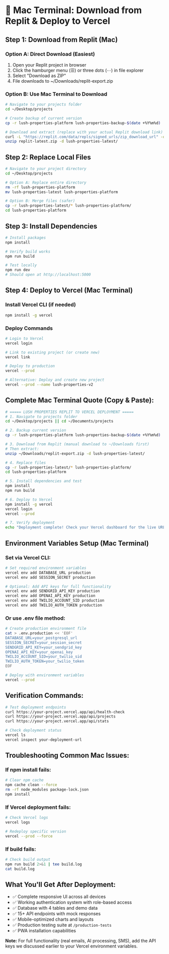 # 🍎 Mac Terminal: Download from Replit & Deploy to Vercel

## Step 1: Download from Replit (Mac)

### Option A: Direct Download (Easiest)
1. Open your Replit project in browser
2. Click the hamburger menu (☰) or three dots (⋯) in file explorer
3. Select "Download as ZIP" 
4. File downloads to ~/Downloads/replit-export.zip

### Option B: Use Mac Terminal to Download
```bash
# Navigate to your projects folder
cd ~/Desktop/projects

# Create backup of current version
cp -r lush-properties-platform lush-properties-backup-$(date +%Y%m%d)

# Download and extract (replace with your actual Replit download link)
curl -L "https://replit.com/data/repls/signed_urls/zip_download_url" -o replit-latest.zip
unzip replit-latest.zip -d lush-properties-latest/
```

## Step 2: Replace Local Files
```bash
# Navigate to your project directory
cd ~/Desktop/projects

# Option A: Replace entire directory
rm -rf lush-properties-platform
mv lush-properties-latest lush-properties-platform

# Option B: Merge files (safer)
cp -r lush-properties-latest/* lush-properties-platform/
cd lush-properties-platform
```

## Step 3: Install Dependencies
```bash
# Install packages
npm install

# Verify build works
npm run build

# Test locally
npm run dev
# Should open at http://localhost:5000
```

## Step 4: Deploy to Vercel (Mac Terminal)

### Install Vercel CLI (if needed)
```bash
npm install -g vercel
```

### Deploy Commands
```bash
# Login to Vercel
vercel login

# Link to existing project (or create new)
vercel link

# Deploy to production
vercel --prod

# Alternative: Deploy and create new project
vercel --prod --name lush-properties-v2
```

## Complete Mac Terminal Quote (Copy & Paste):

```bash
# ===== LUSH PROPERTIES REPLIT TO VERCEL DEPLOYMENT =====
# 1. Navigate to projects folder
cd ~/Desktop/projects || cd ~/Documents/projects

# 2. Backup current version
cp -r lush-properties-platform lush-properties-backup-$(date +%Y%m%d)

# 3. Download from Replit (manual download to ~/Downloads first)
# Then extract:
unzip ~/Downloads/replit-export.zip -d lush-properties-latest/

# 4. Replace files
cp -r lush-properties-latest/* lush-properties-platform/
cd lush-properties-platform

# 5. Install dependencies and test
npm install
npm run build

# 6. Deploy to Vercel
npm install -g vercel
vercel login
vercel --prod

# 7. Verify deployment
echo "Deployment complete! Check your Vercel dashboard for the live URL"
```

## Environment Variables Setup (Mac Terminal)

### Set via Vercel CLI:
```bash
# Set required environment variables
vercel env add DATABASE_URL production
vercel env add SESSION_SECRET production

# Optional: Add API keys for full functionality
vercel env add SENDGRID_API_KEY production
vercel env add OPENAI_API_KEY production
vercel env add TWILIO_ACCOUNT_SID production
vercel env add TWILIO_AUTH_TOKEN production
```

### Or use .env file method:
```bash
# Create production environment file
cat > .env.production << 'EOF'
DATABASE_URL=your_postgresql_url
SESSION_SECRET=your_session_secret
SENDGRID_API_KEY=your_sendgrid_key
OPENAI_API_KEY=your_openai_key
TWILIO_ACCOUNT_SID=your_twilio_sid
TWILIO_AUTH_TOKEN=your_twilio_token
EOF

# Deploy with environment variables
vercel --prod
```

## Verification Commands:
```bash
# Test deployment endpoints
curl https://your-project.vercel.app/api/health-check
curl https://your-project.vercel.app/api/projects
curl https://your-project.vercel.app/api/stats

# Check deployment status
vercel ls
vercel inspect your-deployment-url
```

## Troubleshooting Common Mac Issues:

### If npm install fails:
```bash
# Clear npm cache
npm cache clean --force
rm -rf node_modules package-lock.json
npm install
```

### If Vercel deployment fails:
```bash
# Check Vercel logs
vercel logs

# Redeploy specific version
vercel --prod --force
```

### If build fails:
```bash
# Check build output
npm run build 2>&1 | tee build.log
cat build.log
```

## What You'll Get After Deployment:
- ✅ Complete responsive UI across all devices
- ✅ Working authentication system with role-based access
- ✅ Database with 4 tables and demo data
- ✅ 15+ API endpoints with mock responses
- ✅ Mobile-optimized charts and layouts
- ✅ Production testing suite at `/production-tests`
- ✅ PWA installation capabilities

**Note:** For full functionality (real emails, AI processing, SMS), add the API keys we discussed earlier to your Vercel environment variables.